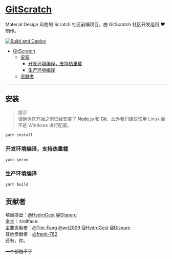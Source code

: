# [GitScratch](https://git.sc.cn/)

Material Design 风格的 Scratch 社区前端项目，由 GitScratch 社区开发组用 ❤️ 制作。  

[![Build and Deploy](https://github.com/UniScratch/GitScratchFrontend/actions/workflows/main.yml/badge.svg?branch=main)](https://github.com/UniScratch/GitScratchFrontend/actions/workflows/main.yml)  

- [GitScratch](#gitscratch)
  - [安装](#安装)
    - [开发环境编译，支持热重载](#开发环境编译支持热重载)
    - [生产环境编译](#生产环境编译)
  - [贡献者](#贡献者)

***

## 安装

> 提示  
> 请确保在开始之前已经安装了 [Node.js](https://www.nodejs.org) 和 [Git](https://git-scm.com/)，此外我们建议使用 Linux 而不是 Windows 进行配置。

```
yarn install
```

### 开发环境编译，支持热重载
```
yarn serve
```

### 生产环境编译
```
yarn build
```

## 贡献者
项目提出：[@HydroGest](https://github.com/HydroGest) [@Dispure](https://github.com/Dispure)  
金主：:trollface:  
主要贡献者：[@Tim-Fang](https://github.com/Tim-Fang) [@wrj2009](https://github.com/wrj2009) [@HydroGest](https://github.com/HydroGest) [@Dispure](https://github.com/Dispure)  
其他贡献者：[@frank-782](https://github.com/frank-782)  
还有，你。  

~~一个都跑不了~~  
